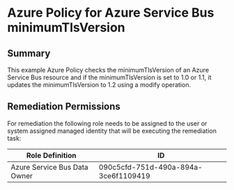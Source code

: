 # Azure Policy for Azure Service Bus minimumTlsVersion

## Summary

This example Azure Policy checks the minimumTlsVersion of an Azure Service Bus resource and if the minimumTlsVersion is set to 1.0 or 1.1, it updates the minimumTlsVersion to 1.2 using a modify operation.

## Remediation Permissions

For remediation the following role needs to be assigned to the user or system assigned managed identity that will be executing the remediation task:

| Role Definition             | ID                                   |
|-----------------------------|--------------------------------------|
| Azure Service Bus Data Owner | 090c5cfd-751d-490a-894a-3ce6f1109419 |  
